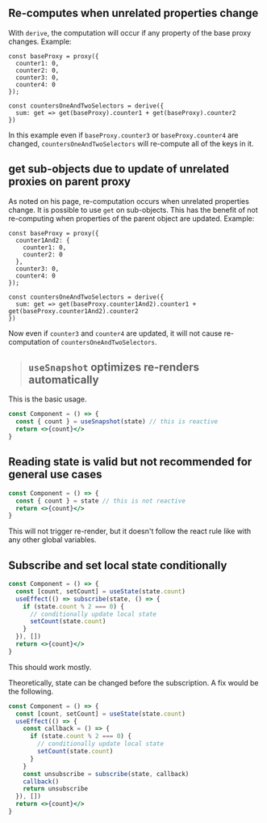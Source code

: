 ## Re-computes when unrelated properties change

With `derive`, the computation will occur if any property of the base proxy changes. Example:

```
const baseProxy = proxy({
  counter1: 0,
  counter2: 0,
  counter3: 0,
  counter4: 0
});

const countersOneAndTwoSelectors = derive({
  sum: get => get(baseProxy).counter1 + get(baseProxy).counter2
})
```

In this example even if `baseProxy.counter3` or `baseProxy.counter4` are changed, `countersOneAndTwoSelectors` will re-compute all of the keys in it.

## get sub-objects due to update of unrelated proxies on parent proxy

As noted on his page, re-computation occurs when unrelated properties change. It is possible to use `get` on sub-objects. This has the benefit of not re-computing when properties of the parent object are updated. Example:

```
const baseProxy = proxy({
  counter1And2: {
    counter1: 0,
    counter2: 0
  },
  counter3: 0,
  counter4: 0
});

const countersOneAndTwoSelectors = derive({
  sum: get => get(baseProxy.counter1And2).counter1 + get(baseProxy.counter1And2).counter2
})
```

Now even if `counter3` and `counter4` are updated, it will not cause re-computation of `countersOneAndTwoSelectors`.



> ## `useSnapshot` optimizes re-renders automatically

This is the basic usage.

```jsx
const Component = () => {
  const { count } = useSnapshot(state) // this is reactive
  return <>{count}</>
}
```

## Reading state is valid but not recommended for general use cases

```jsx
const Component = () => {
  const { count } = state // this is not reactive
  return <>{count}</>
}
```

This will not trigger re-render, but it doesn't follow the react rule like with any other global variables.

## Subscribe and set local state conditionally

```jsx
const Component = () => {
  const [count, setCount] = useState(state.count)
  useEffect(() => subscribe(state, () => {
    if (state.count % 2 === 0) {
      // conditionally update local state
      setCount(state.count)
    }
  }), [])
  return <>{count}</>
}
```

This should work mostly.

Theoretically, state can be changed before the subscription. A fix would be the following.


```jsx
const Component = () => {
  const [count, setCount] = useState(state.count)
  useEffect(() => {
    const callback = () => {
      if (state.count % 2 === 0) {
        // conditionally update local state
        setCount(state.count)
      }
    }
    const unsubscribe = subscribe(state, callback)
    callback()
    return unsubscribe
  }), [])
  return <>{count}</>
}
```
